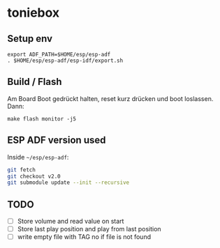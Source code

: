 # toniebox

## Setup env
```
export ADF_PATH=$HOME/esp/esp-adf
. $HOME/esp/esp-adf/esp-idf/export.sh
```

## Build / Flash

Am Board Boot gedrückt halten, reset kurz drücken und boot loslassen. Dann:
```
make flash monitor -j5
```

## ESP ADF version used

Inside `~/esp/esp-adf`:

```bash
git fetch
git checkout v2.0
git submodule update --init --recursive
```


## TODO

- [ ] Store volume and read value on start
- [ ] Store last play position and play from last position
- [ ] write empty file with TAG no if file is not found
